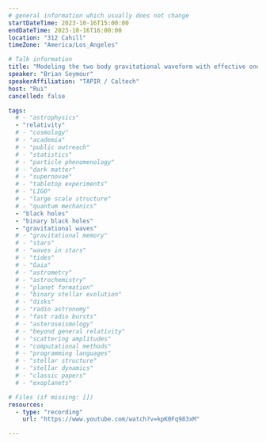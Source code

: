 ```yaml
---
# general information which usually does not change
startDateTime: 2023-10-16T15:00:00
endDateTime: 2023-10-16T16:00:00
location: "312 Cahill"
timeZone: "America/Los_Angeles"

# Talk information
title: "Modeling the two body gravitational waveform with effective one body model"
speaker: "Brian Seymour"
speakerAffiliation: "TAPIR / Caltech"
host: "Rui"
cancelled: false

tags:
  # - "astrophysics"
  - "relativity"
  # - "cosmology"
  # - "academia"
  # - "public outreach"
  # - "statistics"
  # - "particle phenomenology"
  # - "dark matter"
  # - "supernovae"
  # - "tabletop experiments"
  # - "LIGO"
  # - "large scale structure"
  # - "quantum mechanics"
  - "black holes"
  - "binary black holes"
  - "gravitational waves"
  # - "gravitational memory"
  # - "stars"
  # - "waves in stars"
  # - "tides"
  # - "Gaia"
  # - "astrometry"
  # - "astrochemistry"
  # - "planet formation"
  # - "binary stellar evolution"
  # - "disks"
  # - "radio astronomy"
  # - "fast radio bursts"
  # - "asteroseismology"
  # - "beyond general relativity"
  # - "scattering amplitudes"
  # - "computational methods"
  # - "programming languages"
  # - "stellar structure"
  # - "stellar dynamics"
  # - "classic papers"
  # - "exoplanets"

# Files (if missing: [])
resources:
  - type: "recording"
    url: "https://www.youtube.com/watch?v=kpK0Fq983xM"

---
```



